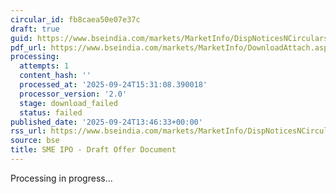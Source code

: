 ```yaml
---
circular_id: fb8caea50e07e37c
draft: true
guid: https://www.bseindia.com/markets/MarketInfo/DispNoticesNCirculars.aspx?Noticeid={AE35412C-DA9C-4C05-954C-9BE327CCD3D3}&noticeno=20250924-53&dt=09/24/2025&icount=53&totcount=60&flag=0
pdf_url: https://www.bseindia.com/markets/MarketInfo/DownloadAttach.aspx?id=20250924-53&attachedId=
processing:
  attempts: 1
  content_hash: ''
  processed_at: '2025-09-24T15:31:08.390018'
  processor_version: '2.0'
  stage: download_failed
  status: failed
published_date: '2025-09-24T13:46:33+00:00'
rss_url: https://www.bseindia.com/markets/MarketInfo/DispNoticesNCirculars.aspx?Noticeid={AE35412C-DA9C-4C05-954C-9BE327CCD3D3}&noticeno=20250924-53&dt=09/24/2025&icount=53&totcount=60&flag=0
source: bse
title: SME IPO - Draft Offer Document
---
```


Processing in progress...